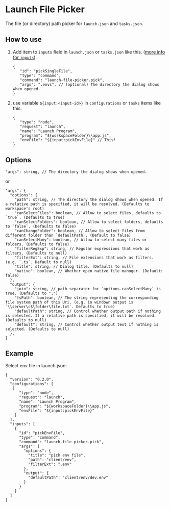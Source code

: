 # Launch File Picker

The file (or directory) path picker for `launch.json` and `tasks.json`.

## How to use

1. Add item to `inputs` field in `launch.json` or `tasks.json` like this. ([more info for `inputs`](https://code.visualstudio.com/docs/editor/variables-reference#_input-variables)).
   ```jsonc
   {
      "id": "pickSingleFile",
      "type": "command",
      "command": "launch-file-picker.pick",
      "args": ".envs", // (optional) The directory the dialog shows when opened.
   }
   ```
1. use variable `${input:<input-id>}` in `configurations` or `tasks` items like this.
   ```jsonc
   {
      "type": "node",
      "request": "launch",
      "name": "Launch Program",
      "program": "${workspaceFolder}\\app.js",
      "envFile": "${input:pickEnvFile}" // This!
   }
   ```

## Options

```jsonc
"args": string, // The directory the dialog shows when opened.
```
or
```jsonc
"args": {
  "options": {
    "path": string, // The directory the dialog shows when opened. If a relative path is specified, it will be resolved. (Defaults to workspace's root)
    "canSelectFiles": boolean, // Allow to select files, defaults to `true`. (Defaults to true)
    "canSelectFolders": boolean, // Allow to select folders, defaults to `false`. (Defaults to false)
    "canChangeFolder": boolean, // Allow to select files from different folder than `defaultPath`. (Default to false)
    "canSelectMany": boolean, // Allow to select many files or folders. (Defaults to false)
    "filterRegExp": string, // Regular expressions that work as filters. (Defaults to null)
    "filterExt": string, // File extensions that work as filters. (e.g. `.ts`. Default to null)
    "title": string, // Dialog title. (Defaults to null)
    "native": boolean, // Whether open native file manoger. (Default: false)
  },
  "output": {
    "join": string, // path separator for `options.canSelectMany` is true. (Defaults to ",")
    "fsPath": boolean, // The string representing the corresponding file system path of this Uri. (e.g. in windown output is `\\server\c$\folder\file.txt`. Defaults to true)
    "defaultPath": string, // Control whether output path if nothing is selected. If a relative path is specified, it will be resolved. (Defaults to null)
    "default": string, // Control whether output text if nothing is selected. (Defaults to null)
  },
}
```

## Example

Select env file in launch.json:

```jsonc
{
  "version": "0.2.0",
  "configurations": [
   {
      "type": "node",
      "request": "launch",
      "name": "Launch Program",
      "program": "${workspaceFolder}\\app.js",
      "envFile": "${input:pickEnvFile}"
    }
  ],
  "inputs": [
    {
      "id": "pickEnvFile",
      "type": "command",
      "command": "launch-file-picker.pick",
      "args": {
        "options": {
          "title": "pick env file",
          "path": "client/env",
          "filterExt": ".env"
        },
        "output": {
          "defaultPath": "client/env/dev.env"
        }
      }
    }
  ]
}
```
